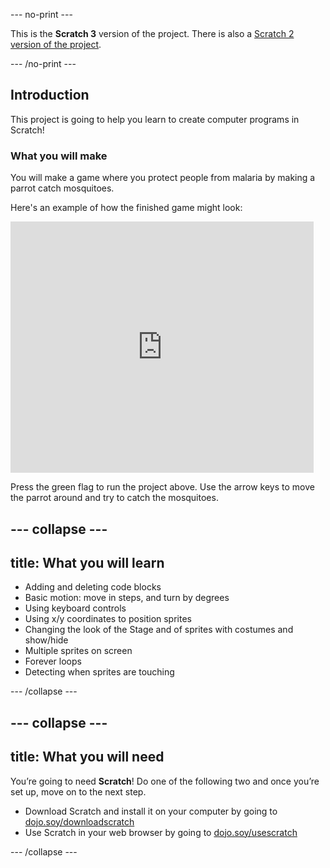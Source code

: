 --- no-print ---

This is the **Scratch 3** version of the project. There is also a [Scratch 2 version of the project](https://projects.raspberrypi.org/en/projects/cd-sebento-scratch-1-scratch2).

--- /no-print ---

## Introduction

This project is going to help you learn to create computer programs in Scratch!

### What you will make

You will make a game where you protect people from malaria by making a parrot catch mosquitoes.

Here's an example of how the finished game might look:
    
<div class="scratch-preview">
  <iframe allowtransparency="true" width="485" height="402" src="https://scratch.mit.edu/projects/embed/215534725/?autostart=false" frameborder="0"></iframe>
</div>

Press the green flag to run the project above. Use the arrow keys to move the parrot around and try to catch the mosquitoes.

--- collapse ---
---
title: What you will learn
---

* Adding and deleting code blocks
* Basic motion:  move in steps, and turn by degrees
* Using keyboard controls
* Using x/y coordinates to position sprites
* Changing the look of the Stage and of sprites with costumes and show/hide
* Multiple sprites on screen
* Forever loops
* Detecting when sprites are touching

--- /collapse ---

--- collapse ---
---
title: What you will need
---

You’re going to need **Scratch**! Do one of the following two and once you’re set up, move on to the next step.

+ Download Scratch and install it on your computer by going to [dojo.soy/downloadscratch](dojo.soy/downloadscratch) 
+ Use Scratch in your web browser by going to [dojo.soy/usescratch](dojo.soy/usescratch)

--- /collapse ---